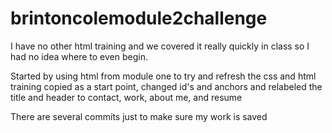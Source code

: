 # brintoncolemodule2challenge
I have no other html training and we covered it really quickly in class so I had no idea where to even begin. 

Started by using html from module one to try and refresh the css and html training
copied as a start point, changed id's and anchors and relabeled the title and header to contact, work, about me, and resume

There are several commits just to make sure my work is saved


